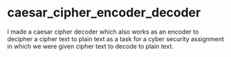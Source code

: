 # caesar_cipher_encoder_decoder
 I made a caesar cipher decoder which also works as an encoder to decipher a cipher text to plain text as a task for a cyber security assignment in which we were given cipher text to decode to plain text.
